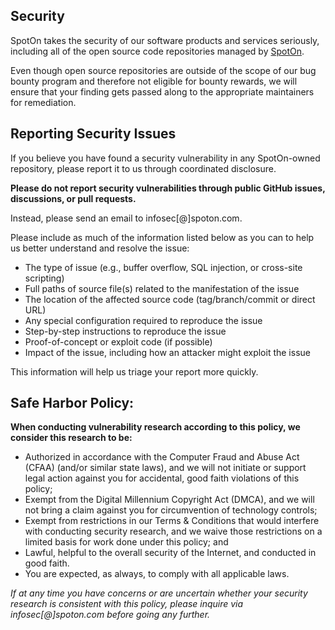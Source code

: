 <!-- Lightly modified version of https://github.com/github/.github/blob/master/SECURITY.md -->
## Security

SpotOn takes the security of our software products and services seriously, including all of the open source code repositories
managed by [SpotOn](https://github.com/SpotOnInc).

Even though open source repositories are outside of the scope of our bug bounty program and therefore not eligible for bounty
rewards, we will ensure that your finding gets passed along to the appropriate maintainers for remediation.

## Reporting Security Issues

If you believe you have found a security vulnerability in any SpotOn-owned repository, please report it to us through coordinated
disclosure.

**Please do not report security vulnerabilities through public GitHub issues, discussions, or pull requests.**

Instead, please send an email to infosec[@]spoton.com.

Please include as much of the information listed below as you can to help us better understand and resolve the issue:

  * The type of issue (e.g., buffer overflow, SQL injection, or cross-site scripting)
  * Full paths of source file(s) related to the manifestation of the issue
  * The location of the affected source code (tag/branch/commit or direct URL)
  * Any special configuration required to reproduce the issue
  * Step-by-step instructions to reproduce the issue
  * Proof-of-concept or exploit code (if possible)
  * Impact of the issue, including how an attacker might exploit the issue

This information will help us triage your report more quickly.

## Safe Harbor Policy:

**When conducting vulnerability research according to this policy, we consider this research to be:**

- Authorized in accordance with the Computer Fraud and Abuse Act (CFAA) (and/or similar state laws), and we will not initiate or
support legal action against you for accidental, good faith violations of this policy;
- Exempt from the Digital Millennium Copyright Act (DMCA), and we will not bring a claim against you for circumvention of
technology controls;
- Exempt from restrictions in our Terms & Conditions that would interfere with conducting security research, and we waive those
restrictions on a limited basis for work done under this policy; and
- Lawful, helpful to the overall security of the Internet, and conducted in good faith.
- You are expected, as always, to comply with all applicable laws.

_If at any time you have concerns or are uncertain whether your security research is consistent with this policy, please inquire
via infosec[@]spoton.com before going any further._
